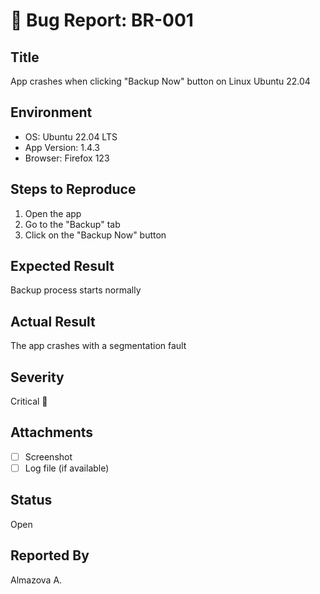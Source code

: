 # 🐞 Bug Report: BR-001

## Title
App crashes when clicking "Backup Now" button on Linux Ubuntu 22.04

## Environment
- OS: Ubuntu 22.04 LTS
- App Version: 1.4.3
- Browser: Firefox 123

## Steps to Reproduce
1. Open the app
2. Go to the "Backup" tab
3. Click on the "Backup Now" button

## Expected Result
Backup process starts normally

## Actual Result
The app crashes with a segmentation fault

## Severity
Critical 🚨

## Attachments
- [ ] Screenshot
- [ ] Log file (if available)

## Status
Open

## Reported By
Almazova А.

